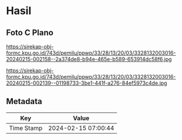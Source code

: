 # Hasil

## Foto C Plano

https://sirekap-obj-formc.kpu.go.id/743d/pemilu/ppwp/33/28/13/20/03/3328132003016-20240215-002158--2a374de8-b94e-465e-b589-653914dc58f6.jpg

https://sirekap-obj-formc.kpu.go.id/743d/pemilu/ppwp/33/28/13/20/03/3328132003016-20240215-002139--01198733-3be1-441f-a276-84ef5973c4de.jpg


## Metadata

| Key        | Value               |
| ---------- | ------------------- |
| Time Stamp | 2024-02-15 07:00:44 |



